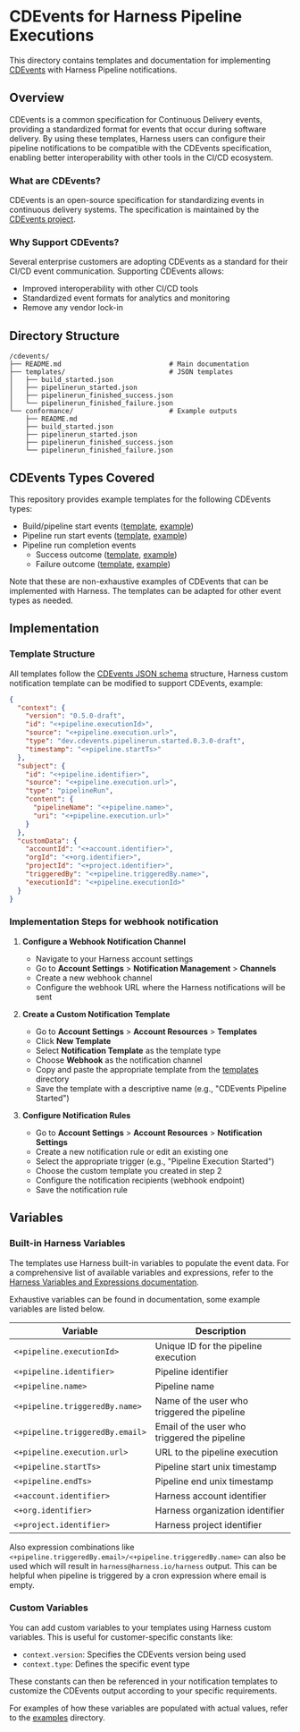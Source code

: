 # CDEvents for Harness Pipeline Executions

This directory contains templates and documentation for implementing [CDEvents](https://cdevents.dev/) with Harness Pipeline notifications.

## Overview

CDEvents is a common specification for Continuous Delivery events, providing a standardized format for events that occur during software delivery. By using these templates, Harness users can configure their pipeline notifications to be compatible with the CDEvents specification, enabling better interoperability with other tools in the CI/CD ecosystem.

### What are CDEvents?

CDEvents is an open-source specification for standardizing events in continuous delivery systems. The specification is maintained by the [CDEvents project](https://cdevents.dev/).

### Why Support CDEvents?

Several enterprise customers are adopting CDEvents as a standard for their CI/CD event communication. Supporting CDEvents allows:

- Improved interoperability with other CI/CD tools
- Standardized event formats for analytics and monitoring
- Remove any vendor lock-in

## Directory Structure

```
/cdevents/
├── README.md                           # Main documentation
├── templates/                          # JSON templates
│   ├── build_started.json
│   ├── pipelinerun_started.json
│   ├── pipelinerun_finished_success.json
│   └── pipelinerun_finished_failure.json
└── conformance/                        # Example outputs
    ├── README.md
    ├── build_started.json
    ├── pipelinerun_started.json
    ├── pipelinerun_finished_success.json
    └── pipelinerun_finished_failure.json
```

## CDEvents Types Covered

This repository provides example templates for the following CDEvents types:

- Build/pipeline start events ([template](./templates/build_started.json), [example](./conformance/build_started.json))
- Pipeline run start events ([template](./templates/pipelinerun_started.json), [example](./conformance/pipelinerun_started.json))
- Pipeline run completion events
  - Success outcome ([template](./templates/pipelinerun_finished_success.json), [example](./conformance/pipelinerun_finished_success.json))
  - Failure outcome ([template](./templates/pipelinerun_finished_failure.json), [example](./conformance/pipelinerun_finished_failure.json))

Note that these are non-exhaustive examples of CDEvents that can be implemented with Harness. The templates can be adapted for other event types as needed.

## Implementation

### Template Structure

All templates follow the [CDEvents JSON schema](https://github.com/cdevents/spec/tree/main/schemas) structure, Harness custom notification template can be modified to support CDEvents, example:

```json
{
  "context": {
    "version": "0.5.0-draft",
    "id": "<+pipeline.executionId>",
    "source": "<+pipeline.execution.url>",
    "type": "dev.cdevents.pipelinerun.started.0.3.0-draft",
    "timestamp": "<+pipeline.startTs>"
  },
  "subject": {
    "id": "<+pipeline.identifier>",
    "source": "<+pipeline.execution.url>",
    "type": "pipelineRun",
    "content": {
      "pipelineName": "<+pipeline.name>",
      "uri": "<+pipeline.execution.url>"
    }
  },
  "customData": {
    "accountId": "<+account.identifier>",
    "orgId": "<+org.identifier>",
    "projectId": "<+project.identifier>",
    "triggeredBy": "<+pipeline.triggeredBy.name>",
    "executionId": "<+pipeline.executionId>"
  }
}
```

### Implementation Steps for webhook notification

1. **Configure a Webhook Notification Channel**
   - Navigate to your Harness account settings
   - Go to **Account Settings** > **Notification Management** > **Channels**
   - Create a new webhook channel
   - Configure the webhook URL where the Harness notifications will be sent

2. **Create a Custom Notification Template**
   - Go to **Account Settings** > **Account Resources** > **Templates**
   - Click **New Template**
   - Select **Notification Template** as the template type
   - Choose **Webhook** as the notification channel
   - Copy and paste the appropriate template from the [templates](./templates/) directory
   - Save the template with a descriptive name (e.g., "CDEvents Pipeline Started")

3. **Configure Notification Rules**
   - Go to **Account Settings** > **Account Resources** > **Notification Settings**
   - Create a new notification rule or edit an existing one
   - Select the appropriate trigger (e.g., "Pipeline Execution Started")
   - Choose the custom template you created in step 2
   - Configure the notification recipients (webhook endpoint)
   - Save the notification rule

## Variables

### Built-in Harness Variables

The templates use Harness built-in variables to populate the event data. For a comprehensive list of available variables and expressions, refer to the [Harness Variables and Expressions documentation](https://developer.harness.io/docs/platform/variables-and-expressions/harness-variables/#expression-paths).

Exhaustive variables can be found in documentation, some example variables are listed below.

| Variable | Description |
|----------|-------------|
| `<+pipeline.executionId>` | Unique ID for the pipeline execution |
| `<+pipeline.identifier>` | Pipeline identifier |
| `<+pipeline.name>` | Pipeline name |
| `<+pipeline.triggeredBy.name>` | Name of the user who triggered the pipeline |
| `<+pipeline.triggeredBy.email>` | Email of the user who triggered the pipeline |
| `<+pipeline.execution.url>` | URL to the pipeline execution |
| `<+pipeline.startTs>` | Pipeline start unix timestamp |
| `<+pipeline.endTs>` | Pipeline end unix timestamp |
| `<+account.identifier>` | Harness account identifier |
| `<+org.identifier>` | Harness organization identifier |
| `<+project.identifier>` | Harness project identifier |

Also expression combinations like `<+pipeline.triggeredBy.email>/<+pipeline.triggeredBy.name>` can also be used which will result in `harness@harness.io/harness` output. This can be helpful when pipeline is triggered by a cron expression where email is empty.

### Custom Variables

You can add custom variables to your templates using Harness custom variables. This is useful for customer-specific constants like:

- `context.version`: Specifies the CDEvents version being used
- `context.type`: Defines the specific event type

These constants can then be referenced in your notification templates to customize the CDEvents output according to your specific requirements.

For examples of how these variables are populated with actual values, refer to the [examples](./conformance/) directory.